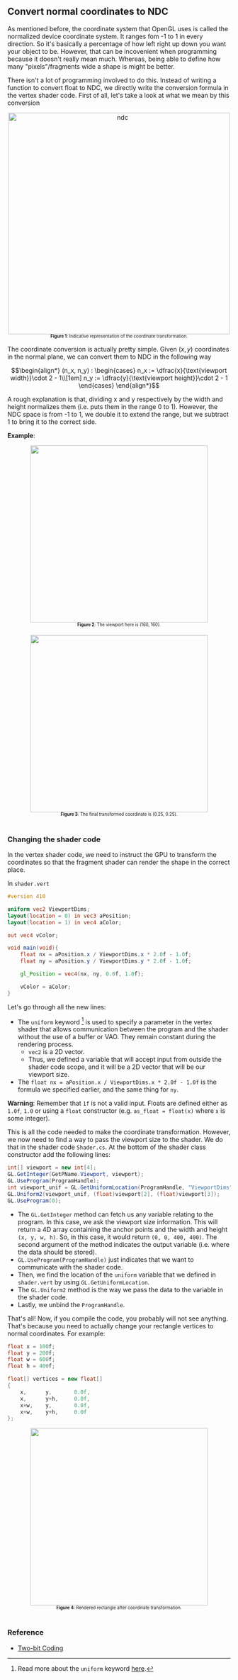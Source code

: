 ## Convert normal coordinates to NDC

As mentioned before, the coordinate system that OpenGL uses is called the normalized device coordinate system. It ranges fom -1 to 1 in every direction. So it's basically a percentage of how left right up down you want your object to be. However, that can be incovenient when programming because it doesn't really mean much. Whereas, being able to define how many "pixels"/fragments wide a shape is might be better.

There isn't a lot of programming involved to do this. Instead of writing a function to convert float to NDC, we directly write the conversion formula in the vertex shader code. First of all, let's take a look at what we mean by this conversion

<div align="center">
<img width="500" alt="ndc" src="https://user-images.githubusercontent.com/79821802/222996442-6d172212-e350-4138-a60c-7ea3a509d745.png"><br>
<span>
  <sup><sub>
    <b>Figure 1</b>: Indicative representation of the coordinate transformation.
  </sub></sup>
</span>
</div>

The coordinate conversion is actually pretty simple. Given $(x,y)$ coordinates in the normal plane, we can convert them to NDC in the following way

```math
\begin{align*}
(n_x, n_y) : \begin{cases}
n_x := \dfrac{x}{\text{viewport width}}\cdot 2 - 1\\[1em]
n_y := \dfrac{y}{\text{viewport height}}\cdot 2 - 1
\end{cases}
\end{align*}
```

A rough explanation is that, dividing x and y respectively by the width and height normalizes them (i.e. puts them in the range 0 to 1). However, the NDC space is from -1 to 1, we double it to extend the range, but we subtract 1 to bring it to the correct side.

**Example**: 

<div align="center">
<img src="https://user-images.githubusercontent.com/79821802/222996306-7793cf3c-06cd-4f7e-b8a3-07ff6519b7ac.png" width=400/><br>
<span>
  <sup><sub>
    <b>Figure 2</b>: The viewport here is (160, 160).
  </sub></sup>
</span><br><br>
<img src="https://user-images.githubusercontent.com/79821802/222996311-78493690-3991-4e51-a463-b91b8c733f43.png" width=400/><br>
<span>
  <sup><sub>
    <b>Figure 3</b>: The final transformed coordinate is (0.25, 0.25).
  </sub></sup>
</span>
</div><br>

### Changing the shader code

In the vertex shader code, we need to instruct the GPU to transform the coordinates so that the fragment shader can render the shape in the correct place.

In `shader.vert`

```GLSL
#version 410

uniform vec2 ViewportDims;
layout(location = 0) in vec3 aPosition;
layout(location = 1) in vec4 aColor;

out vec4 vColor;

void main(void){
    float nx = aPosition.x / ViewportDims.x * 2.0f - 1.0f;
    float ny = aPosition.y / ViewportDims.y * 2.0f - 1.0f;

    gl_Position = vec4(nx, ny, 0.0f, 1.0f);

    vColor = aColor;
}
```

Let's go through all the new lines:
- The `uniform` keyword [^1] is used to specify a parameter in the vertex shader that allows communication between the program and the shader without the use of a buffer or VAO. They remain constant during the rendering process.
  - `vec2` is a 2D vector.
  - Thus, we defined a variable that will accept input from outside the shader code scope, and it will be a 2D vector that will be our viewport size.
- The `float nx = aPosition.x / ViewportDims.x * 2.0f - 1.0f` is the formula we specified earlier, and the same thing for `ny`.

**Warning**: Remember that `1f` is not a valid input. Floats are defined either as `1.0f`, `1.0` or using a `float` constructor (e.g. `as_float = float(x)` where `x` is some integer).

This is all the code needed to make the coordinate transformation. However, we now need to find a way to pass the viewport size to the shader. We do that in the shader code `Shader.cs`. At the bottom of the shader class constructor add the following lines:

```CS
int[] viewport = new int[4];
GL.GetInteger(GetPName.Viewport, viewport);
GL.UseProgram(ProgramHandle);
int viewport_unif = GL.GetUniformLocation(ProgramHandle, "ViewportDims");
GL.Uniform2(viewport_unif, (float)viewport[2], (float)viewport[3]);
GL.UseProgram(0);
```

- The `GL.GetInteger` method can fetch us any variable relating to the program. In this case, we ask the viewport size information. This will return a 4D array containing the anchor points and the width and height `(x, y, w, h)`. So, in this case, it would return `(0, 0, 400, 400)`. The second argument of the method indicates the output variable (i.e. where the data should be stored).
- `GL.UseProgram(ProgramHandle)` just indicates that we want to communicate with the shader code.
- Then, we find the location of the `uniform` variable that we defined in `shader.vert` by using `GL.GetUniformLocation`.
- The `GL.Uniform2` method is the way we pass the data to the variable in the shader code.
- Lastly, we unbind the `ProgramHandle`.

That's all! Now, if you compile the code, you probably will not see anything. That's because you need to actually change your rectangle vertices to normal coordinates. For example:

```CS
float x = 100f;
float y = 200f;
float w = 600f;
float h = 400f;

float[] vertices = new float[]
{
    x,      y,       0.0f,
    x,      y+h,     0.0f,
    x+w,    y,       0.0f,
    x+w,    y+h,     0.0f
};
```

<div align="center">
  <img src="https://user-images.githubusercontent.com/79821802/223020898-294e373e-f83e-44cc-a4f1-1723bcd108c7.png" width=400/><br>
  <span>
  <sup><sub>
    <b>Figure 4</b>: Rendered rectangle after coordinate transformation.
  </sub></sup>
</span>
</div><br>

### Reference
- [Two-bit Coding](https://www.youtube.com/@two-bitcoding8018)

[^1]: Read more about the `uniform` keyword [here](https://www.khronos.org/opengl/wiki/Uniform_(GLSL)).
